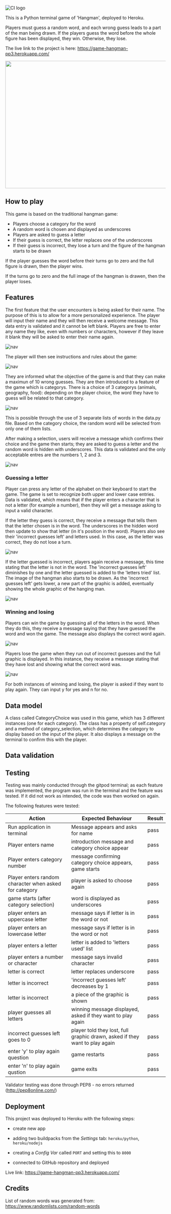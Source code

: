 ![CI logo](https://codeinstitute.s3.amazonaws.com/fullstack/ci_logo_small.png)

This is a Python terminal game of 'Hangman', deployed to Heroku.

Players must guess a random word, and each wrong guess leads to a part of the man being drawn. If the players guess the word before the whole figure has been displayed, they win. Otherwise, they lose.

The live link to the project is here: https://game-hangman-pp3.herokuapp.com/

<img src = "images/mockup.jpg" width = 850 height = 400>

## How to play

This game is based on the traditional hangman game:
- Players choose a category for the word
- A random word is chosen and displayed as underscores
- Players are asked to guess a letter
- If their guess is correct, the letter replaces one of the underscores
- If their guess is incorrect, they lose a turn and the figure of the hangman starts to be drawn

If the player guesses the word before their turns go to zero and the full figure is drawn, then the player wins.

If the turns go to zero and the full image of the hangman is drawen, then the player loses.

## Features

The first feature that the user encounters is being asked for their name. The purpose of this is to allow for a more personalized experience. The player will input their name and they will then receive a welcome message. This data entry is validated and it cannot be left blank. Players are free to enter any name they like, even with numbers or characters, however if they leave it blank they will be asked to enter their name again.

![nav](images/entername.jpg)

The player will then see instructions and rules about the game:

![nav](images/intro.jpg)

They are informed what the objective of the game is and that they can make a maximun of 10 wrong guesses. They are then introduced to a feature of the game which is categorys. There is a choice of 3 categorys (animals, geography, food): depending on the player choice, the word they have to guess will be related to that category.

![nav](images/categorychoice.jpg)

This is possible through the use of 3 separate lists of words in the data.py file. Based on the category choice, the random word will be selected from only one of them lists.

After making a selection, users will receive a message which confirms their choice and the game then starts; they are asked to guess a letter and the random word is hidden with underscores. This data is validated and the only acceptable entres are the numbers 1, 2 and 3.

![nav](images/categorychosen.jpg)

### Guessing a letter

Player can press any letter of the alphabet on their keyboard to start the game. The game is set to recognize both upper and lower case entries. Data is validated, which means that if the player enters a character that is not a letter (for example a number), then they will get a message asking to input a valid character.

If the letter they guess is correct, they receive a message that tells them that the letter chosen is in the word. The underscores in the hidden word then update to show that letter (in it's position in the word). Players also see their 'incorrect guesses left' and letters used. In this case, as the letter was correct, they do not lose a turn.

![nav](images/correctletter.jpg)

If the letter guessed is incorrect, players again receive a message, this time stating that the letter is not in the word. The 'incorrect guesses left' diminishes by one and the letter guessed is added to the 'letters tried' list. The image of the hangman also starts to be drawn. As the 'incorrect guesses left' gets lower, a new part of the graphic is added, eventually showing the whole graphic of the hanging man.

![nav](images/incorrectletter.jpg)

### Winning and losing

Players can win the game by guessing all of the letters in the word. When they do this, they receive a message saying that they have guessed the word and won the game. The message also displays the correct word again.

![nav](images/playerwon.jpg)

Players lose the game when they run out of incorrect guesses and the full graphic is displayed. In this instance, they receive a message stating that they have lost and showing what the correct word was.

![nav](images/playerlost.jpg)

For both instances of winning and losing, the player is asked if they want to play again. They can input y for yes and n for no.

## Data model

A class called CategoryChoice was used in this game, which has 3 different instances (one for each category). The class has a property of self.category and a method of category_selection, which determines the category to display based on the input of the player. It also displays a message on the terminal to confirm this with the player.

## Data validation

## Testing

Testing was mainly conducted through the gitpod terminal; as each feature was implemented, the program was run in the terminal and the feature was tested. If it did not work as intended, the code was then worked on again.

The following features were tested:

| Action        | Expected Behaviour  | Result | 
| ------------- | ------------- | ------------- | 
| Run application in terminal  | Message appears and asks for name | pass | 
| Player enters name  | introduction message and category choice appear | pass | 
| Player enters category number  | message confirming category choice appears, game starts | pass | 
| Player enters random character when asked for category  | player is asked to choose again | pass | 
| game starts (after category selection)  | word is displayed as underscores | pass | 
| player enters an uppercase letter  | message says if letter is in the word or not | pass | 
| player enters an lowercase letter  | message says if letter is in the word or not | pass | 
| player enters a letter  | letter is added to 'letters used' list | pass | 
| player enters a number or character  | message says invalid character | pass | 
| letter is correct  | letter replaces underscore | pass | 
| letter is incorrect  | 'incorrect guesses left' decreases by 1 | pass | 
| letter is incorrect  | a piece of the graphic is shown | pass |
| player guesses all letters  | winning message displayed, asked if they want to play again | pass |  
| incorrect guesses left goes to 0  | player told they lost, full graphic drawn, asked if they want to play again | pass |  
| enter 'y' to play again question | game restarts | pass | 
| enter 'n' to play again qustion | game exits | pass | 


Validator testing was done through PEP8 - no errors returned (http://pep8online.com/)

## Deployment

This project was deployed to Heroku with the following steps:

- create new app

- adding two buildpacks from the _Settings_ tab: `heroku/python`, `heroku/nodejs`
- creating a _Config Var_ called `PORT` and setting this to `8000`
- connected to GitHub repository and deployed

Live link: https://game-hangman-pp3.herokuapp.com/

## Credits

List of random words was generated from: https://www.randomlists.com/random-words